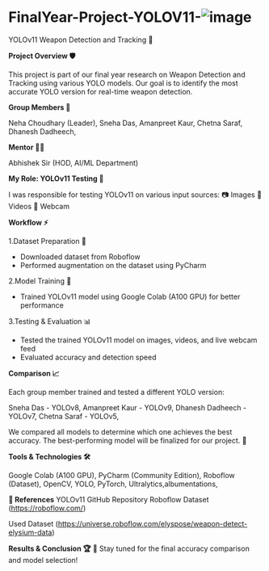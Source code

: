 # FinalYear-Project-YOLOV11-![image](https://github.com/user-attachments/assets/0172eb10-8b2b-49ad-9e9b-949b15ab9f83)

YOLOv11 Weapon Detection and Tracking 🚀

**Project Overview 🛡️**

This project is part of our final year research on Weapon Detection and Tracking using various YOLO models. Our goal is to identify the most accurate YOLO version for real-time weapon detection.

**Group Members 👥**

Neha Choudhary (Leader),
Sneha Das,
Amanpreet Kaur,
Chetna Saraf,
Dhanesh Dadheech,

**Mentor 👨‍🏫**

Abhishek Sir (HOD, AI/ML Department)

**My Role: YOLOv11 Testing 🧪**

I was responsible for testing YOLOv11 on various input sources:
📷 Images
🎥 Videos
🎦 Webcam

**Workflow ⚡**

1.Dataset Preparation 📂

- Downloaded dataset from Roboflow
- Performed augmentation on the dataset using PyCharm

2.Model Training 🎯

- Trained YOLOv11 model using Google Colab (A100 GPU) for better performance

3.Testing & Evaluation 📊

- Tested the trained YOLOv11 model on images, videos, and live webcam feed
- Evaluated accuracy and detection speed

**Comparison 📈**

Each group member trained and tested a different YOLO version:

Sneha Das - YOLOv8,
Amanpreet Kaur - YOLOv9,
Dhanesh Dadheech - YOLOv7,
Chetna Saraf - YOLOv5,

We compared all models to determine which one achieves the best accuracy. The best-performing model will be finalized for our project. 🎯

**Tools & Technologies 🛠️**

Google Colab (A100 GPU),
PyCharm (Community Edition),
Roboflow (Dataset),
OpenCV, YOLO, PyTorch, Ultralytics,albumentations,

**🔗 References**
YOLOv11 GitHub Repository
Roboflow Dataset (https://roboflow.com/)

Used Dataset (https://universe.roboflow.com/elyspose/weapon-detect-elysium-data)

**Results & Conclusion 🏆**
📢 Stay tuned for the final accuracy comparison and model selection!
